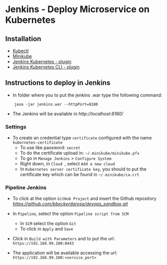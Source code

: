 # Jenkins - Deploy Microservice on Kubernetes

## Installation

- [Kubectl](https://kubernetes.io/docs/tasks/tools/install-kubectl/)
- [Minikube](https://kubernetes.io/docs/tasks/tools/install-minikube/)
- [Jenkins Kubernetes - plugin](https://github.com/jenkinsci/kubernetes-plugin)
- [Jenkins Kubernetes CLI - plugin](https://github.com/jenkinsci/kubernetes-cli-plugin/blob/master/README.md)

## Instructions to deploy in Jenkins

- In folder where you to put the jenkins .war type the following command: 

```
    java -jar jenkins.war --httpPort=8180
```

- The Jenkins will be available in *http://localhost:8180/*

### Settings

- To create an credential type `certificate` configured with the name `kubernetes-certificate`
    - To use like password: `secret`
    - To do the certificate upload in: `~/.minikube/minikube.pfx`
    - To go in `Manage Jenkins` > `Configure System`
    - Right down, in `Cloud `, select `Add a new cloud`
    - In `Kubernetes server certificate key`, you should to put the certificate key which can be found in `~/.minikube/ca.crt`

### Pipeline Jenkins

- To click at the option `GitHub Project` and insert the Github repository *https://github.com/bbeckerdarosa/devops_sandbox.git*

- In `Pipeline`, select the option `Pipeline script from SCM`
    - In `SCM` select the option `Git`
    - To click in `Apply` and `Save`

- Click in `Build with Parameters` and to put the url: `https://192.168.99.100:8443`

- The application will be available accessing the url: `https://192.168.99.100:<service_port>`
